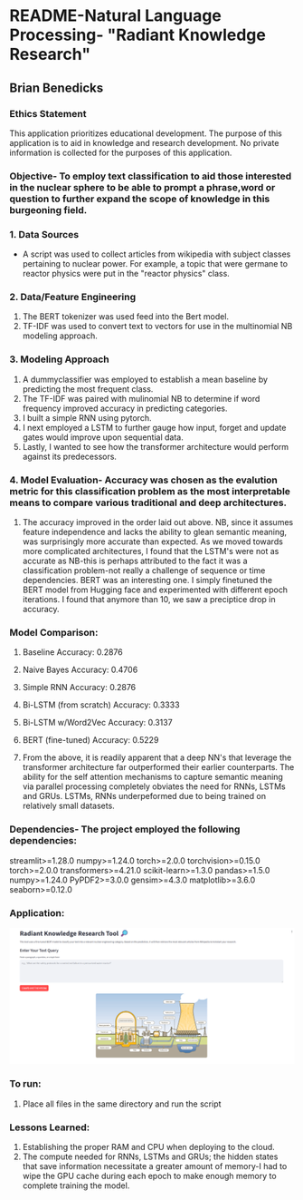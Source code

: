 # README-Natural Language Processing- "Radiant Knowledge Research"

## Brian Benedicks

<!-- Add your content below -->

### Ethics Statement

This application prioritizes educational development. The purpose of this application is to aid in knowledge and research development. No private information is collected for the purposes of this application. 

### Objective- To employ text classification to aid those interested in the nuclear sphere to be able to prompt a phrase,word or question to further expand the scope of knowledge in this burgeoning field.


### 1. Data Sources

- A script was used to collect articles from wikipedia with subject classes pertaining to nuclear power. For example, a topic that were germane to reactor physics were put in the "reactor physics" class.


### 2. Data/Feature Engineering 

1. The BERT tokenizer was used feed into the Bert model. 
2. TF-IDF was used to convert text to vectors for use in the multinomial NB modeling approach.

### 3. Modeling Approach
1. A dummyclassifier was employed to establish a mean baseline by predicting the most frequent class.
2. The TF-IDF was paired with mulinomial NB to determine if word frequency improved accuracy in predicting categories.
3. I built a simple RNN using pytorch.
4. I next employed a LSTM to further gauge how input, forget and update gates would improve upon sequential data.
5. Lastly, I wanted to see how the transformer architecture would perform against its predecessors.


### 4. Model Evaluation- Accuracy was chosen as the evalution metric for this classification problem as the most interpretable means to compare various traditional and deep architectures.
1. The accuracy improved in the order laid out above. NB, since it assumes feature independence and lacks the ability to glean semantic meaning, was surprisingly more accurate than expected. As we moved towards more complicated architectures, I found that the LSTM's were not as accurate as NB-this is perhaps attributed to the fact it was a classification problem-not really a challenge of sequence or time dependencies. BERT was an interesting one. I simply finetuned the BERT model from Hugging face and experimented with different epoch iterations. I found that anymore than 10, we saw a preciptice drop in accuracy.

### Model Comparison:
1. Baseline Accuracy: 0.2876
2. Naive Bayes Accuracy: 0.4706
3. Simple RNN Accuracy: 0.2876
4. Bi-LSTM (from scratch) Accuracy: 0.3333
5. Bi-LSTM w/Word2Vec Accuracy: 0.3137
6. BERT (fine-tuned) Accuracy: 0.5229
   
3. From the above, it is readily apparent that a deep NN's that leverage the transformer architecture far outperformed their earlier counterparts. The ability for the self attention mechanisms to capture semantic meaning via parallel processing completely obviates the need for RNNs, LSTMs and GRUs. LSTMs, RNNs underpeformed due to being trained on relatively small datasets.

### Dependencies- The project employed the following dependencies:
streamlit>=1.28.0
numpy>=1.24.0
torch>=2.0.0
torchvision>=0.15.0
torch>=2.0.0
transformers>=4.21.0
scikit-learn>=1.3.0
pandas>=1.5.0
numpy>=1.24.0
PyPDF2>=3.0.0
gensim>=4.3.0
matplotlib>=3.6.0
seaborn>=0.12.0

### Application:
![Radiant Knowledge](RadiantKnowledge.png)

### To run:
1. Place all files in the same directory and run the script


### Lessons Learned:
1. Establishing the proper RAM and CPU when deploying to the cloud.
2. The compute needed for RNNs, LSTMs and GRUs; the hidden states that save information necessitate a greater amount of memory-I had to wipe the GPU cache during each epoch to make enough memory to complete training the model.

